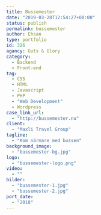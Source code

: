 ```yaml
---
title: Bussemester
date: "2019-03-28T12:54:27+00:00"
status: publish
permalink: bussemester
author: Ehsan
type: portfolio
id: 326
agancy: Guts & Glory
category:
  - Backend
  - Front-end
tag:
  - CSS
  - HTML
  - Javascript
  - PHP
  - "Web Development"
  - Wordpress
case_link_url:
  - "http://bussemester.nu"
client:
  - "Maxli Travel Group"
tagline:
  - "Kom närmare med bussen"
background_image:
  - "bussemester-bg.jpg"
logo:
  - "bussemester-logo.png"
video:
  - ""
bilder:
  - "bussemester-1.jpg"
  - "bussemester-2.jpg"
port_date:
  - "2018"
---
```

